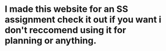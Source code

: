 # I made this website for an SS assignment check it out if you want i don't reccomend using it for planning or anything. 
